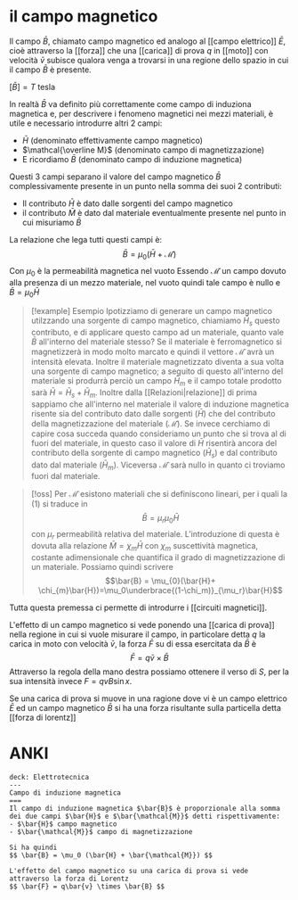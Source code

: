 # il campo magnetico
Il campo $\bar B$, chiamato campo magnetico ed analogo al [[campo elettrico]] $\bar E$, cioè attraverso la [[forza]] che una [[carica]] di prova $q$ in [[moto]] con velocità $\bar v$ subisce qualora venga a trovarsi in una regione dello spazio in cui il campo $\bar B$ è presente.

$[\bar{B}] = T$ tesla

In realtà $\bar B$ va definito più correttamente come campo di induziona magnetica e, per descrivere i fenomeno magnetici nei mezzi materiali, è utile e necessario introdurre altri 2 campi:
- $\bar H$ (denominato effettivamente campo magnetico)
- $\mathcal{\overline M}$ (denominato campo di magnetizzazione)
- E ricordiamo $\bar B$ (denominato campo di induzione magnetica)

Questi 3 campi separano il valore del campo magnetico $\bar B$ complessivamente presente in un punto nella somma dei suoi 2 contributi:
- Il contributo $\bar H$ è dato dalle sorgenti del campo magnetico
- il contributo $\bar M$ è dato dal materiale eventualmente presente nel punto in cui misuriamo $\bar B$

La relazione che lega tutti questi campi è:
$$\bar B =\mu_0(\bar H + \mathcal{\bar M}) \tag{1}$$
Con $\mu_0$ è la permeabilità  magnetica nel vuoto
Essendo $\mathcal{\bar M}$ un campo dovuto alla presenza di un mezzo materiale, nel vuoto quindi tale campo è nullo e $\bar B= \mu_0\bar H$


>[!example] Esempio
>Ipotizziamo di generare un campo magnetico utilzzando una sorgente di campo magnetico, chiamiamo $\bar H_s$ questo contributo, e di applicare questo campo ad un materiale, quanto vale $\bar B$ all'interno del materiale stesso? 
>Se il materiale è ferromagnetico si magnetizzerà in modo molto marcato e quindi il vettore $\mathcal{\bar M}$ avrà un intensità elevata.
>Inoltre il materiale magnetizzato diventa a sua volta una sorgente di campo magnetico; a seguito di questo all'interno del materiale si produrrà perciò un campo $\bar H_m$ e il campo totale prodotto sarà $\bar H = \bar H_s +\bar H_m$.
>Inoltre dalla [[Relazioni|relazione]] di prima sappiamo che all'interno nel materiale il valore di induzione magnetica risente sia del contributo dato dalle sorgenti ($\bar H$) che del contributo della magnetizzazione del materiale ($\mathcal{\bar M}$). Se invece cerchiamo di capire cosa succeda quando consideriamo un punto che si trova al di fuori del materiale, in questo caso il valore di $\bar H$ risentirà ancora del contributo della sorgente di campo magnetico ($\bar H_s$) e dal contributo dato dal  materiale ($\bar{H}_m$). Viceversa $\mathcal {\bar M}$ sarà nullo in quanto ci troviamo fuori dal materiale.

>[!oss]
>Per $\mathcal{\bar M}$ esistono materiali che si definiscono lineari, per i quali la $(1)$ si traduce in $$\bar{B} = \mu_r\mu_0\bar{H}$$
>con $\mu_r$ permeabilità relativa del materiale. L'introduzione di questa è dovuta alla relazione $\bar{M} = \chi_m\bar{H}$ con $\chi_m$ suscettività magnetica, costante adimensionale che quantifica il grado di magnetizzazione di un materiale. Possiamo quindi scrivere
>$$\bar{B} = \mu_{0}(\bar{H}+ \chi_{m}\bar{H})=\mu_0\underbrace{(1-\chi_m)}_{\mu_r}\bar{H}$$

Tutta questa premessa ci permette di introdurre i [[circuiti magnetici]].

L'effetto di un campo magnetico si vede ponendo una [[carica di prova]] nella regione in cui si vuole misurare il campo, in particolare detta $q$ la carica in moto con velocità $\bar{v}$, la forza $\bar{F}$ su di essa esercitata da $\bar{B}$ è
$$ \bar{F} = q\bar{v} \times \bar{B} $$
Attraverso la regola della mano destra possiamo ottenere il verso di $S$, per la sua intensità
invece $F = qvB \sin x$.

Se una carica di prova si muove in una ragione dove vi è un campo elettrico $\bar{E}$ ed un campo magnetico $\bar{B}$ si ha una forza risultante sulla particella detta [[forza di lorentz]] 

# ANKI

```anki
deck: Elettrotecnica
---
Campo di induzione magnetica
===
Il campo di induzione magnetica $\bar{B}$ è proporzionale alla somma dei due campi $\bar{H}$ e $\bar{\mathcal{M}}$ detti rispettivamente:
- $\bar{H}$ campo magnetico
- $\bar{\mathcal{M}}$ campo di magnetizzazione

Si ha quindi
$$ \bar{B} = \mu_0 (\bar{H} + \bar{\mathcal{M}}) $$

L'effetto del campo magnetico su una carica di prova si vede attraverso la forza di Lorentz
$$ \bar{F} = q\bar{v} \times \bar{B} $$
```
